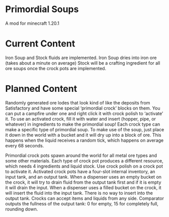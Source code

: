 
# Primordial Soups

A mod for minecraft 1.20.1

# Current Content

Iron Soup and Stock fluids are implemented.
Iron Soup dries into iron ore (takes about a minute on average)
Stock will be a crafting ingredient for all ore soups once the crock pots are implemented.

# Planned Content

Randomly generated ore lodes that look kind of like the deposits from Satisfactory and have some special ‘primordial crock’ blocks on them. You can put a campfire under one and right click it with crock polish to ‘activate’ it. To use an activated crock, fill it with water and insert (hopper, pipe, or whatever) in ingredients to make the primordial soup! Each crock type can make a specific type of primordial soup. To make use of the soup, just place it down in the world with a bucket and it will dry up into a block of ore. This happens when the liquid receives a random tick, which happens on average every 68 seconds.

Primordial crock pots spawn around the world for all metal ore types and some other materials. Each type of crock pot produces a different resource, which needs 4 ingredients and liquid stock. Use crock polish on a crock pot to activate it. Activated crock pots have a four-slot internal inventory, an input tank, and an output tank. When a dispenser uses an empty bucket on the crock, it will try to drain fluid from the output tank first and if it is empty it will drain the input. When a dispenser uses a filled bucket on the crock, it will insert the fluid into the input tank. There is no way to insert into the output tank. Crocks can accept items and liquids from any side. Comparator outputs the fullness of the output tank: 0 for empty, 15 for completely full, rounding down.
